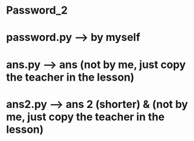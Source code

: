 # Password_2
# password.py --> by myself
# ans.py --> ans (not by me, just copy the teacher in the lesson)
# ans2.py --> ans 2 (shorter) & (not by me, just copy the teacher in the lesson)
